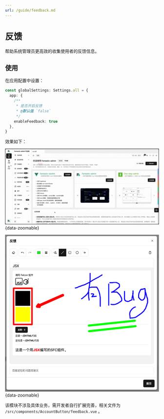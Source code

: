```yaml
---
url: /guide/feedback.md
---
```

# 反馈

帮助系统管理员更高效的收集使用者的反馈信息。

## 使用

在应用配置中设置：

```ts {2-8}
const globalSettings: Settings.all = {
  app: {
    /**
     * 是否开启反馈
     * @默认值 `false`
     */
    enableFeedback: true
  },
}
```

效果如下：

![](/feedback.gif){data-zoomable}

![](/feedback.png){data-zoomable}

该模块不涉及具体业务，需开发者自行扩展完善，相关文件为 `/src/components/AccountButton/feedback.vue` 。
